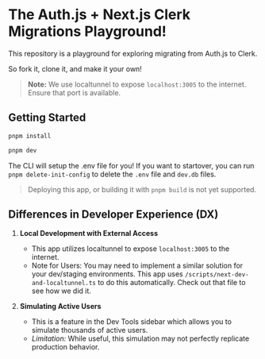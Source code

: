# The Auth.js + Next.js Clerk Migrations Playground!

This repository is a playground for exploring migrating from Auth.js to Clerk.

So fork it, clone it, and make it your own!

> **Note:** We use localtunnel to expose `localhost:3005` to the internet. Ensure that port is available.

## Getting Started

```bash
pnpm install
```

```bash
pnpm dev
```

The CLI will setup the .env file for you! If you want to startover, you can run `pnpm delete-init-config` to delete the `.env` file and `dev.db` files.

> Deploying this app, or building it with `pnpm build` is not yet supported.

## Differences in Developer Experience (DX)

1. **Local Development with External Access**

   - This app utilizes localtunnel to expose `localhost:3005` to the internet.
   - Note for Users: You may need to implement a similar solution for your dev/staging environments. This app uses `/scripts/next-dev-and-localtunnel.ts` to do this automatically. Check out that file to see how we did it.

2. **Simulating Active Users**

   - This is a feature in the Dev Tools sidebar which allows you to simulate thousands of active users.
   - _Limitation:_ While useful, this simulation may not perfectly replicate production behavior.
